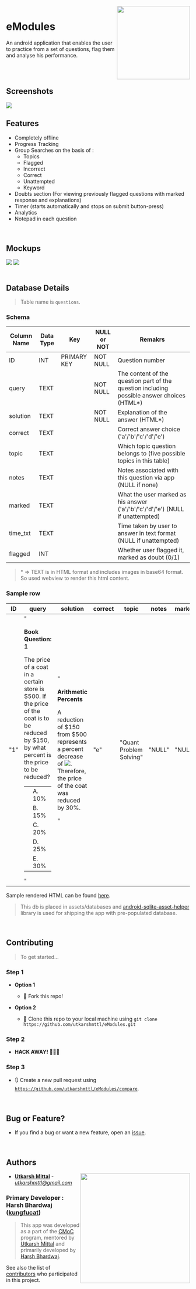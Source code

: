 <img src="https://user-images.githubusercontent.com/20863182/36215111-2f9418fc-11d1-11e8-9375-9f3af5bd9954.png" align="right" height="200" width="200"/>

# eModules

An android application that enables the user to practice from a set of questions, flag them and analyse his performance.

<br><br>

## Screenshots

<img src="https://user-images.githubusercontent.com/20863182/36216899-11f163a4-11d6-11e8-9561-72ea87316e42.png" >

<br>

## Features

- Completely offline
- Progress Tracking
- Group Searches on the basis of :
  - Topics
  - Flagged
  - Incorrect
  - Correct
  - Unattempted
  - Keyword
- Doubts section (For viewing previously flagged questions with marked response and explanations)
- Timer (starts automatically and stops on submit button-press)
- Analytics
- Notepad in each question 

<br>

## Mockups

<img src="https://raw.githubusercontent.com/utkarshmttl/eModules/master/Mockups/Mockup1.png"/> <img src="https://raw.githubusercontent.com/utkarshmttl/eModules/master/Mockups/Mockup2.png"/> 
<br><br>

## Database Details
> Table name is ```questions```.

### Schema

|Column Name|Data Type|Key|NULL or NOT|Remakrs|
|---|---|---|---|---|
|ID | INT | PRIMARY KEY | NOT NULL|Question number|
|query | TEXT | | NOT NULL|The content of the question part of the question including possible answer choices (HTML*)|
|solution | TEXT | | NOT NULL|Explanation of the answer (HTML*)|
|correct | TEXT | | |Correct answer choice ('a'/'b'/'c'/'d'/'e')|
|topic | TEXT | | |Which topic question belongs to (five possible topics in this table)|
|notes | TEXT | | |Notes associated with this question via app (NULL if none)|
|marked | TEXT | | |What the user marked as his answer ('a'/'b'/'c'/'d'/'e') (NULL if unattempted)|
|time_txt | TEXT | | |Time taken by user to answer in text format (NULL if unattempted)|
|flagged | INT | | |Whether user flagged it, marked as doubt (0/1)|

>\* => TEXT is in HTML format and includes images in base64 format. So used webview to render this html content.

### Sample row
|ID|query|solution|correct|topic|notes|marked|time_txt|flagged|
|-|-|-|-|-|-|-|-|-|
"1"|	"<p><b>Book Question: 1</b></p><p>The price of a coat in a certain store is $500. If the price of the coat is to be       reduced by $150, by what percent is the price to be reduced?    </p><div class="answers"> <table> <tbody> <tr> <td> <div class="answercheck"></div> </td> <td> <div class="answer">A. 10%</div> </td> </tr> <tr> <td> <div class="answercheck"></div> </td> <td> <div class="answer">B. 15%</div> </td> </tr> <tr> <td> <div class="answercheck"></div> </td> <td> <div class="answer">C. 20%</div> </td> </tr> <tr> <td> <div class="answercheck"></div> </td> <td> <div class="answer">D. 25%</div> </td> </tr> <tr> <td> <div class="answercheck"></div> </td> <td> <div class="answer">E. 30%</div> </td> </tr> </tbody> </table> </div>"	| "<p><b>Arithmetic Percents</b></p><p>A reduction of $150 from $500 represents a percent decrease of        <img src="data:image/png;base64,iVBORw***SuQmCC "/>. Therefore, the price of the coat was reduced by 30%.    </p>"	|"e"	|"Quant Problem Solving"	|"NULL"|	"NULL"|	"NULL"	|"NULL"|


Sample rendered HTML can be found [here](https://codepen.io/utkarshmttl/full/vdKZwo/).

>This db is placed in assets/databases and [android-sqlite-asset-helper](https://github.com/jgilfelt/android-sqlite-asset-helper) library is used for shipping the app with pre-populated database. 

<br>

## Contributing

> To get started...

### Step 1
- **Option 1**
    - 🍴 Fork this repo!

- **Option 2**
    - 👯 Clone this repo to your local machine using `git clone https://github.com/utkarshmttl/eModules.git`

### Step 2

- **HACK AWAY!** 🔨🔨🔨

### Step 3

- 🔃 Create a new pull request using <a href="https://github.com/utkarshmttl/eModules/compare" target="_blank">`https://github.com/utkarshmttl/eModules/compare`</a>.

<br>

## Bug or Feature?
* If you find a  bug or want a new feature, open an [issue](https://github.com/utkarshmttl/eModules/issues).

<br>

## Authors

<a href="http://ducic.ac.in/"><img src="https://user-images.githubusercontent.com/16596327/30467922-9d4985ce-9a05-11e7-81aa-9f5348eb40de.png" align="right" width="300"/></a>


* **[Utkarsh Mittal](https://github.com/utkarshmttl)** - *utkarshmttl@gmail.com*

### Primary Developer : Harsh Bhardwaj ([kungfucat](https://github.com/kungfucat))

>This app was developed as a part of the [CMoC](https://github.com/clusterinnovationcentre/CMoC) program, mentored by [Utkarsh Mittal](https://github.com/utkarshmttl) and primarily developed by [Harsh Bhardwaj](https://github.com/kungfucat).

See also the list of [contributors](https://github.com/utkarshmttl/eModules/graphs/contributors) who participated in this project.
